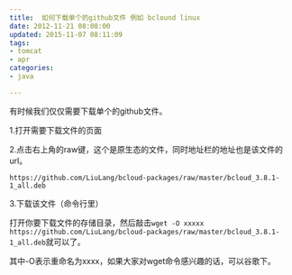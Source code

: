 ```yaml
---
title:  如何下载单个的github文件 例如 bclound linux
date: 2012-11-21 08:08:00
updated: 2015-11-07 08:11:09
tags: 
- tomcat
- apr
categories: 
- java

---
```

有时候我们仅仅需要下载单个的github文件。

1.打开需要下载文件的页面


2.点击右上角的raw键，这个是原生态的文件，同时地址栏的地址也是该文件的url。


<!--more-->


`https://github.com/LiuLang/bcloud-packages/raw/master/bcloud_3.8.1-1_all.deb`

3.下载该文件（命令行里）

打开你要下载文件的存储目录，然后敲击`wget -O xxxxx https://github.com/LiuLang/bcloud-packages/raw/master/bcloud_3.8.1-1_all.deb`就可以了。

其中-O表示重命名为xxxx，如果大家对wget命令感兴趣的话，可以谷歌下。


